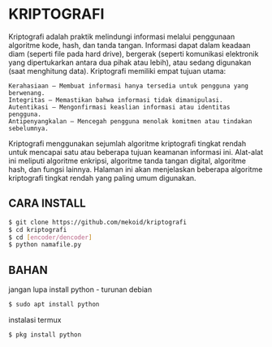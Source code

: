 # KRIPTOGRAFI
Kriptografi adalah praktik melindungi informasi melalui penggunaan algoritme kode, hash, dan tanda tangan. Informasi dapat dalam keadaan diam (seperti file pada hard drive), bergerak (seperti komunikasi elektronik yang dipertukarkan antara dua pihak atau lebih), atau sedang digunakan (saat menghitung data). Kriptografi memiliki empat tujuan utama:

    Kerahasiaan – Membuat informasi hanya tersedia untuk pengguna yang berwenang.
    Integritas – Memastikan bahwa informasi tidak dimanipulasi.
    Autentikasi – Mengonfirmasi keaslian informasi atau identitas pengguna.
    Antipenyangkalan – Mencegah pengguna menolak komitmen atau tindakan sebelumnya.

Kriptografi menggunakan sejumlah algoritme kriptografi tingkat rendah untuk mencapai satu atau beberapa tujuan keamanan informasi ini. Alat-alat ini meliputi algoritme enkripsi, algoritme tanda tangan digital, algoritme hash, dan fungsi lainnya. Halaman ini akan menjelaskan beberapa algoritme kriptografi tingkat rendah yang paling umum digunakan.

## CARA INSTALL
```bash
$ git clone https://github.com/mekoid/kriptografi
$ cd kriptografi
$ cd [encoder/dencoder]
$ python namafile.py
```
## BAHAN
jangan lupa install python - turunan debian
```bash
$ sudo apt install python 
```
instalasi termux
```bash
$ pkg install python
```
